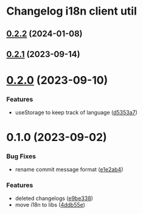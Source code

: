 # Changelog i18n client util

## [0.2.2](https://github.com/sauldeleon/portfolio-blog/compare/i18n-client-0.2.1...i18n-client-0.2.2) (2024-01-08)

## [0.2.1](https://github.com/sauldeleon/portfolio-blog/compare/i18n-client-0.2.0...i18n-client-0.2.1) (2023-09-14)

# [0.2.0](https://github.com/sauldeleon/portfolio-blog/compare/i18n-client-0.1.0...i18n-client-0.2.0) (2023-09-10)

### Features

- useStorage to keep track of language ([d5353a7](https://github.com/sauldeleon/portfolio-blog/commit/d5353a7607a0744d8910b961bc7fb4d348b14614))

# 0.1.0 (2023-09-02)

### Bug Fixes

- rename commit message format ([e1e2ab4](https://github.com/sauldeleon/portfolio-blog/commit/e1e2ab404bbd2c32f3508d1ed8197b3fbff93cb9))

### Features

- deleted changelogs ([e9be338](https://github.com/sauldeleon/portfolio-blog/commit/e9be33836ee47b6505ad94d21f4be21855a7fa0d))
- move i18n to libs ([4ddb55e](https://github.com/sauldeleon/portfolio-blog/commit/4ddb55e2fb66baf2dffbe86306ce05156e84c60e))
